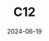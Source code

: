 ---  
layout: startup_page  
title: "C12"  
id: "c12qe.com"  
permalink: "/c12c12qe.com06192024/"  
website: "https://www.c12qe.com/"  
funding_round: "Series B"  
funding_amount: "€18M"  
investors: "Varsity Capital, EIC Fund, Verve Ventures, 360 Capital, Bpifrance, BNP Paribas Développement"  
about: "C12 is developing a carbon nanotube-based universal quantum computer. The company aims to create high-fidelity quantum operations and has inaugurated a unique production line for quantum processors in Paris. Their technology focuses on reducing noise that affects qubit quality."  
markets: "Quantum Computing"  
hq: "Paris, Île-de-France, France"  
founded_year: "2019"  
linkedin: "https://www.linkedin.com/company/c12-quantum-electronics/"  
twitter: ""  
instagram: ""  
facebook: ""  
crunchbase: "https://www.crunchbase.com/organization/c12-quantum-electronics"  
pitchbook: "https://pitchbook.com/profiles/company/51192-37"  

date_display: "19-Jun-2024"  
date: "2024-06-19"

# SEO Optimization  
meta_title: "C12 - Series B Funding (€18M)"  
meta_description: "C12, C12 is developing a carbon nanotube-based universal quantum computer. The company aims to create high-fidelity quantum operations and has inaugurated ..."  
meta_keywords: "C12, Quantum Computing, Series B funding"  
canonical_url: "https://startup.projectstartups.com/c12c12qe.com06192024/"  
---